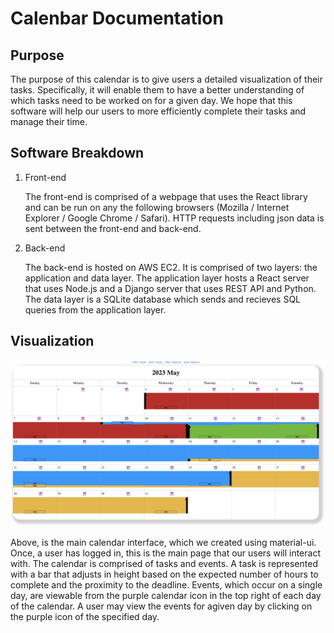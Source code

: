 # Calenbar Documentation

## Purpose

The purpose of this calendar is to give users a detailed visualization of their tasks. Specifically, it will enable them to have a better understanding of which tasks need to be worked on for a given day. We hope that this software will help our users to more efficiently complete their tasks and manage their time.

## Software Breakdown

1. Front-end
   
   The front-end is comprised of a webpage that uses the React library and can be run on any the following browsers (Mozilla / Internet Explorer / Google Chrome / Safari).
   HTTP requests including json data is sent between the front-end and back-end.
   
2. Back-end
 
   The back-end is hosted on AWS EC2. It is comprised of two layers: the application and data layer. The application layer hosts a React server that uses Node.js and a      Django server that uses REST API and Python. The data layer is a SQLite database which sends and recieves SQL queries from the application layer. 

## Visualization

![alt text](https://github.com/pjvf17/320-calenBar/blob/main/images/Screenshot%202023-05-09%20at%206.51.07%20PM.png)

Above, is the main calendar interface, which we created using material-ui. Once, a user has logged in, this is the main page that our users will interact with. The calendar is comprised of tasks and events. A task is represented with a bar that adjusts in height based on the expected number of hours to complete and the proximity to the deadline. Events, which occur on a single day, are viewable from the purple calendar icon in the top right of each day of the calendar. A user may view the events for agiven day by clicking on the purple icon of the specified day. 

